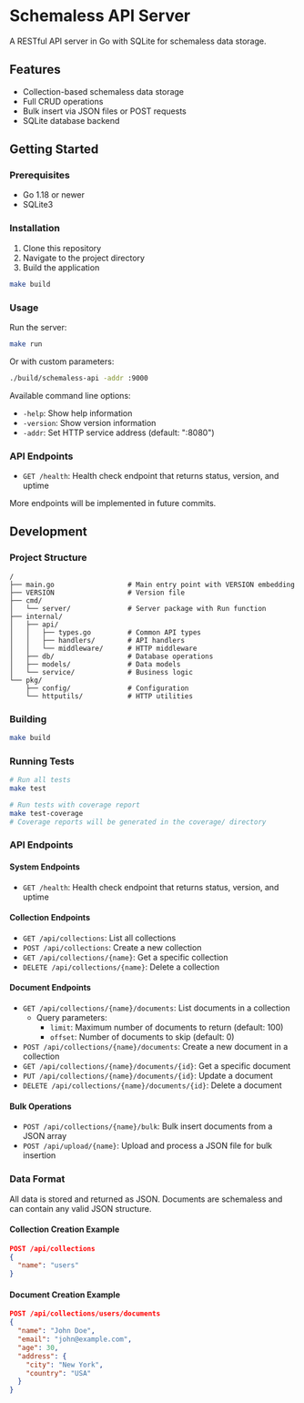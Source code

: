 # Schemaless API Server

A RESTful API server in Go with SQLite for schemaless data storage.

## Features

- Collection-based schemaless data storage
- Full CRUD operations
- Bulk insert via JSON files or POST requests
- SQLite database backend

## Getting Started

### Prerequisites

- Go 1.18 or newer
- SQLite3

### Installation

1. Clone this repository
2. Navigate to the project directory
3. Build the application

```bash
make build
```

### Usage

Run the server:

```bash
make run
```

Or with custom parameters:

```bash
./build/schemaless-api -addr :9000
```

Available command line options:

- `-help`: Show help information
- `-version`: Show version information
- `-addr`: Set HTTP service address (default: ":8080")

### API Endpoints

- `GET /health`: Health check endpoint that returns status, version, and uptime

More endpoints will be implemented in future commits.

## Development

### Project Structure

```
/
├── main.go                  # Main entry point with VERSION embedding
├── VERSION                  # Version file
├── cmd/
│   └── server/              # Server package with Run function
├── internal/
│   ├── api/
│   │   ├── types.go         # Common API types
│   │   ├── handlers/        # API handlers
│   │   └── middleware/      # HTTP middleware
│   ├── db/                  # Database operations
│   ├── models/              # Data models
│   └── service/             # Business logic
└── pkg/
    ├── config/              # Configuration
    └── httputils/           # HTTP utilities
```

### Building

```bash
make build
```

### Running Tests

```bash
# Run all tests
make test

# Run tests with coverage report
make test-coverage
# Coverage reports will be generated in the coverage/ directory
```

### API Endpoints

#### System Endpoints

- `GET /health`: Health check endpoint that returns status, version, and uptime

#### Collection Endpoints

- `GET /api/collections`: List all collections
- `POST /api/collections`: Create a new collection
- `GET /api/collections/{name}`: Get a specific collection
- `DELETE /api/collections/{name}`: Delete a collection

#### Document Endpoints

- `GET /api/collections/{name}/documents`: List documents in a collection
  - Query parameters:
    - `limit`: Maximum number of documents to return (default: 100)
    - `offset`: Number of documents to skip (default: 0)
- `POST /api/collections/{name}/documents`: Create a new document in a collection
- `GET /api/collections/{name}/documents/{id}`: Get a specific document
- `PUT /api/collections/{name}/documents/{id}`: Update a document
- `DELETE /api/collections/{name}/documents/{id}`: Delete a document

#### Bulk Operations

- `POST /api/collections/{name}/bulk`: Bulk insert documents from a JSON array
- `POST /api/upload/{name}`: Upload and process a JSON file for bulk insertion

### Data Format

All data is stored and returned as JSON. Documents are schemaless and can contain any valid JSON structure.

#### Collection Creation Example

```json
POST /api/collections
{
  "name": "users"
}
```

#### Document Creation Example

```json
POST /api/collections/users/documents
{
  "name": "John Doe",
  "email": "john@example.com",
  "age": 30,
  "address": {
    "city": "New York",
    "country": "USA"
  }
}
```
